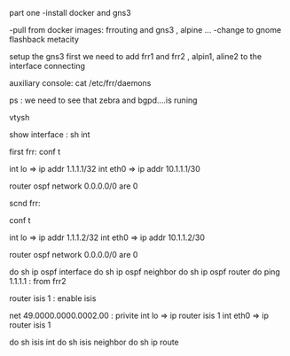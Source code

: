 part one
-install docker and gns3

-pull from docker images:
frrouting and gns3 , alpine
...
-change to gnome flashback metacity

setup the gns3
first we need to add frr1 and frr2 , alpin1, aline2 to the interface
connecting


auxiliary console:
cat /etc/frr/daemons

ps : we need to see that zebra and bgpd....is runing

vtysh

show interface : sh int

first frr:
conf t

int lo  => ip addr 1.1.1.1/32
int eth0 => ip addr 10.1.1.1/30

router ospf
network 0.0.0.0/0 are 0

scnd frr:

conf t

int lo  => ip addr 1.1.1.2/32
int eth0 => ip addr 10.1.1.2/30

router ospf
network 0.0.0.0/0 are 0

do sh ip ospf interface
do sh ip ospf neighbor
do sh ip ospf router 
do ping 1.1.1.1 : from frr2



router isis 1 : enable isis

net 49.0000.0000.0002.00 : privite 
int lo => ip router isis 1 
int eth0 => ip router isis 1

do sh isis int
do sh isis neighbor
do sh ip route





